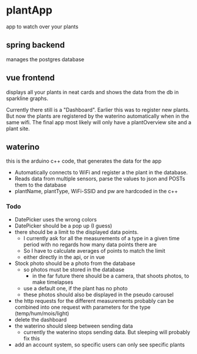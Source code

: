 # plantApp
app to watch over your plants

## spring backend

manages the postgres database

## vue frontend

displays all your plants in neat cards and shows the data from the db
in sparkline graphs.

Currently there still is a "Dashboard". Earlier this was to register new plants.
But now the plants are registered by the waterino automatically when in the same wifi.
The final app most likely will only have a plantOverview site and a plant site.

## waterino

this is the arduino c++ code, that generates the data for the app

- Automatically connects to WiFi and register a the plant in the database.
- Reads data from multiple sensors, parse the values to json and POSTs them to the database
- plantName, plantType, WiFi-SSID and pw are hardcoded in the c++

### Todo

- DatePicker uses the wrong colors
- DatePicker should be a pop up (I guess)
- there should be a limit to the displayed data points.
    - I currently ask for all the measurements of a type in a given time period with no regards how many data points there are
    - So I have to calculate averages of points to match the limit
    - either directly in the api, or in vue
- Stock photo should be a photo from the database
    - so photos must be stored in the database
        -  in the far future there should be a camera, that shoots photos, to make timelapses
    - use a default one, if the plant has no photo
    - these photos should also be displayed in the pseudo carousel
- the http requests for the different measurements probably can be combined into one request with parameters for the type (temp/hum/mois/light)
- delete the dashboard
- the waterino should sleep between sending data
    - currently the waterino stops sending data. But sleeping will probably fix this
- add an account system, so specific users can only see specific plants